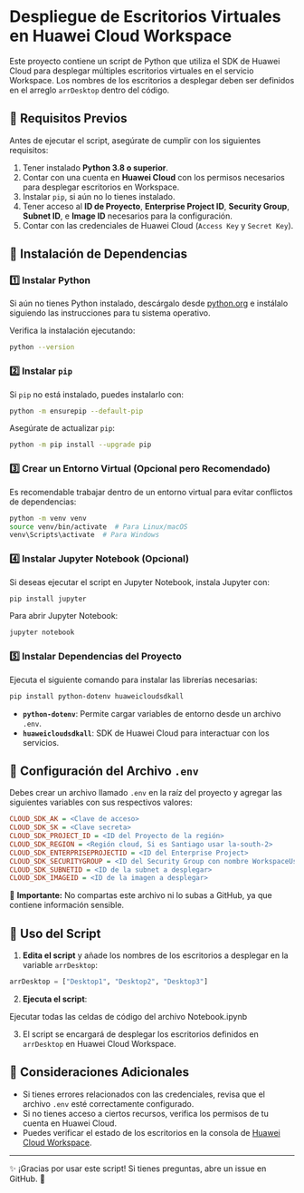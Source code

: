 # Despliegue de Escritorios Virtuales en Huawei Cloud Workspace

Este proyecto contiene un script de Python que utiliza el SDK de Huawei Cloud para desplegar múltiples escritorios virtuales en el servicio Workspace. Los nombres de los escritorios a desplegar deben ser definidos en el arreglo `arrDesktop` dentro del código.

## 📌 Requisitos Previos

Antes de ejecutar el script, asegúrate de cumplir con los siguientes requisitos:

1. Tener instalado **Python 3.8 o superior**.
2. Contar con una cuenta en **Huawei Cloud** con los permisos necesarios para desplegar escritorios en Workspace.
3. Instalar `pip`, si aún no lo tienes instalado.
4. Tener acceso al **ID de Proyecto**, **Enterprise Project ID**, **Security Group**, **Subnet ID**, e **Image ID** necesarios para la configuración.
5. Contar con las credenciales de Huawei Cloud (`Access Key` y `Secret Key`).

## 🔧 Instalación de Dependencias

### 1️⃣ Instalar Python
Si aún no tienes Python instalado, descárgalo desde [python.org](https://www.python.org/downloads/) e instálalo siguiendo las instrucciones para tu sistema operativo.

Verifica la instalación ejecutando:

```sh
python --version
```

### 2️⃣ Instalar `pip`
Si `pip` no está instalado, puedes instalarlo con:

```sh
python -m ensurepip --default-pip
```

Asegúrate de actualizar `pip`:

```sh
python -m pip install --upgrade pip
```

### 3️⃣ Crear un Entorno Virtual (Opcional pero Recomendado)
Es recomendable trabajar dentro de un entorno virtual para evitar conflictos de dependencias:

```sh
python -m venv venv
source venv/bin/activate  # Para Linux/macOS
venv\Scripts\activate  # Para Windows
```

### 4️⃣ Instalar Jupyter Notebook (Opcional)
Si deseas ejecutar el script en Jupyter Notebook, instala Jupyter con:

```sh
pip install jupyter
```

Para abrir Jupyter Notebook:

```sh
jupyter notebook
```

### 5️⃣ Instalar Dependencias del Proyecto

Ejecuta el siguiente comando para instalar las librerías necesarias:

```sh
pip install python-dotenv huaweicloudsdkall
```

- **`python-dotenv`**: Permite cargar variables de entorno desde un archivo `.env`.
- **`huaweicloudsdkall`**: SDK de Huawei Cloud para interactuar con los servicios.

## 📂 Configuración del Archivo `.env`

Debes crear un archivo llamado `.env` en la raíz del proyecto y agregar las siguientes variables con sus respectivos valores:

```ini
CLOUD_SDK_AK = <Clave de acceso>
CLOUD_SDK_SK = <Clave secreta>
CLOUD_SDK_PROJECT_ID = <ID del Proyecto de la región>
CLOUD_SDK_REGION = <Región cloud, Si es Santiago usar la-south-2>
CLOUD_SDK_ENTERPRISEPROJECTID = <ID del Enterprise Project>
CLOUD_SDK_SECURITYGROUP = <ID del Security Group con nombre WorkspaceUserSecurityGroup>
CLOUD_SDK_SUBNETID = <ID de la subnet a desplegar>
CLOUD_SDK_IMAGEID = <ID de la imagen a desplegar>
```

📌 **Importante:** No compartas este archivo ni lo subas a GitHub, ya que contiene información sensible.

## 📝 Uso del Script

1. **Edita el script** y añade los nombres de los escritorios a desplegar en la variable `arrDesktop`:

```python
arrDesktop = ["Desktop1", "Desktop2", "Desktop3"]
```

2. **Ejecuta el script**:

Ejecutar todas las celdas de código del archivo Notebook.ipynb

3. El script se encargará de desplegar los escritorios definidos en `arrDesktop` en Huawei Cloud Workspace.

## 📌 Consideraciones Adicionales

- Si tienes errores relacionados con las credenciales, revisa que el archivo `.env` esté correctamente configurado.
- Si no tienes acceso a ciertos recursos, verifica los permisos de tu cuenta en Huawei Cloud.
- Puedes verificar el estado de los escritorios en la consola de [Huawei Cloud Workspace](https://console.huaweicloud.com/workspace/).



---

✨ ¡Gracias por usar este script! Si tienes preguntas, abre un issue en GitHub. 🚀
